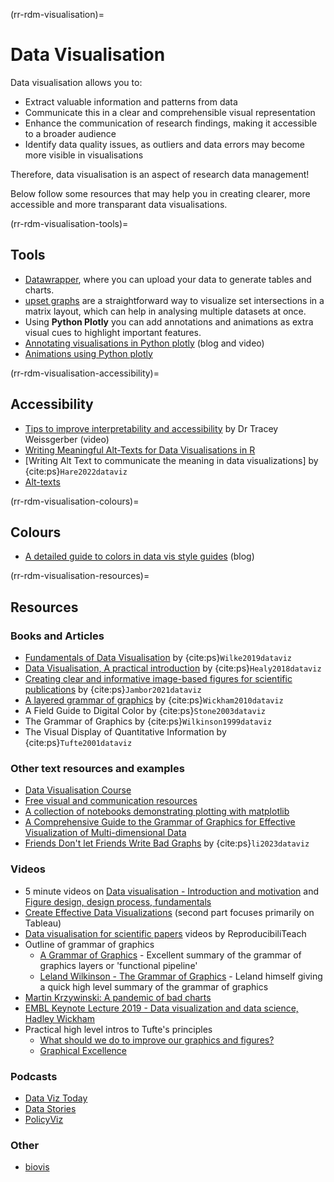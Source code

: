 (rr-rdm-visualisation)=
# Data Visualisation

Data visualisation allows you to: 
* Extract valuable information and patterns from data
* Communicate this in a clear and comprehensible visual representation
* Enhance the communication of research findings, making it accessible to a broader audience
* Identify data quality issues, as outliers and data errors may become more visible in visualisations

Therefore, data visualisation is an aspect of research data management!

Below follow some resources that may help you in creating clearer, more accessible and more transparant data visualisations. 

<!--
```{figure} ../figures/data-visualisation.*
---
name: project-design
alt: A group of people collaboratively developing a data visualisation by using a giant pencil. 
---
 _The Turing Way_ project illustration by Scriberia. Used under a CC-BY 4.0 licence. DOI: [10.5281/zenodo.3332807](https://doi.org/10.5281/zenodo.3332807).
```
-->

(rr-rdm-visualisation-tools)=
## Tools

-  [Datawrapper](https://www.datawrapper.de/), where you can upload your data to generate tables and charts.
-  [upset graphs](https://upset.app/) are a straightforward way to visualize set intersections in a matrix layout, which can help in analysing multiple datasets at once.
-  Using **Python Plotly** you can add annotations and animations as extra visual cues to highlight important features.
  - [Annotating visualisations in Python plotly](https://medium.com/nerd-for-tech/enriching-data-visualizations-with-annotations-in-plotly-using-python-6127ff6e0f80) (blog and video)
  - [Animations using Python plotly](https://youtu.be/kMFvpmOaF2I)

(rr-rdm-visualisation-accessibility)=
## Accessibility

- [Tips to improve interpretability and accessibility](https://www.youtube.com/watch?v=RzT95DVUMnw) by Dr Tracey Weissgerber (video)
- [Writing Meaningful Alt-Texts for Data Visualisations in R](https://www.youtube.com/watch?v=dXV5bx1WQTM)
- [Writing Alt Text to communicate the meaning in data visualizations] by {cite:ps}`Hare2022dataviz`
- [Alt-texts](https://axesslab.com/alt-texts/)

(rr-rdm-visualisation-colours)=
## Colours
- [A detailed guide to colors in data vis style guides](https://blog.datawrapper.de/colors-for-data-vis-style-guides/) (blog)

(rr-rdm-visualisation-resources)=
## Resources

### Books and Articles

- [Fundamentals of Data Visualisation](https://serialmentor.com/dataviz/) by {cite:ps}`Wilke2019dataviz`
- [Data Visualisation, A practical introduction](https://socviz.co/) by {cite:ps}`Healy2018dataviz`
- [Creating clear and informative image-based figures for scientific publications](https://doi.org/10.1371/journal.pbio.3001161) by {cite:ps}`Jambor2021dataviz`
- [A layered grammar of graphics](http://dx.doi.org/10.1198/jcgs.2009.07098) by {cite:ps}`Wickham2010dataviz`
- A Field Guide to Digital Color by {cite:ps}`Stone2003dataviz`
- The Grammar of Graphics by {cite:ps}`Wilkinson1999dataviz`
- The Visual Display of Quantitative Information by {cite:ps}`Tufte2001dataviz`


### Other text resources and examples

- [Data Visualisation Course](https://exploratory-data-visualization.netlify.app/)
- [Free visual and communication resources](https://padlet.com/evansemporiumstore/lks3aoyyhkpnkmpe)
- [A collection of notebooks demonstrating plotting with matplotlib](https://github.com/KirstieJane/NH19-Visualization/)
- [A Comprehensive Guide to the Grammar of Graphics for Effective Visualization of Multi-dimensional Data](https://towardsdatascience.com/a-comprehensive-guide-to-the-grammar-of-graphics-for-effective-visualization-of-multi-dimensional-1f92b4ed4149)
- [Friends Don't let Friends Write Bad Graphs](https://github.com/cxli233/FriendsDontLetFriends) by {cite:ps}`li2023dataviz`

### Videos

- 5 minute videos on [Data visualisation - Introduction and motivation](https://www.youtube.com/watch?v=7t2qYO2zEWQ) and [Figure design, design process, fundamentals](https://www.youtube.com/watch?v=WtYArH4EIRg)
- [Create Effective Data Visualizations](https://youtu.be/jt-VdyFzjj0) (second part focuses primarily on Tableau)
- [Data visualisation for scientific papers](https://www.youtube.com/playlist?list=PLWb8IFSVeQ62NbG-u4vQlh4srFcC2KH5g) videos by ReproducibiliTeach
- Outline of grammar of graphics
    -   [A Grammar of Graphics](https://www.youtube.com/watch?v=RCaFBJWXfZc) - Excellent summary of the grammar of graphics layers or 'functional pipeline'
    -   [Leland Wilkinson - The Grammar of Graphics](https://www.youtube.com/watch?v=1X93Sum_SyM) - Leland himself giving a quick high level summary of the grammar of graphics
-   [Martin Krzywinski: A pandemic of bad charts](https://www.youtube.com/watch?v=_YGmfsKL8N8)
-   [EMBL Keynote Lecture 2019 - Data visualization and data science, Hadley Wickham](https://www.youtube.com/watch?v=9YTNYT1maa4)
-   Practical high level intros to Tufte's principles
    -   [What should we do to improve our graphics and figures?](https://www.youtube.com/watch?v=00Fha1lkRxk)
    -   [Graphical Excellence](https://www.youtube.com/watch?v=VkyzSAPkQ50)

### Podcasts

-   [Data Viz Today](https://dataviztoday.com/)
-   [Data Stories](https://datastori.es/)
-   [PolicyViz](https://policyviz.com/podcast/)

### Other

-   [biovis](http://biovis.net/)
